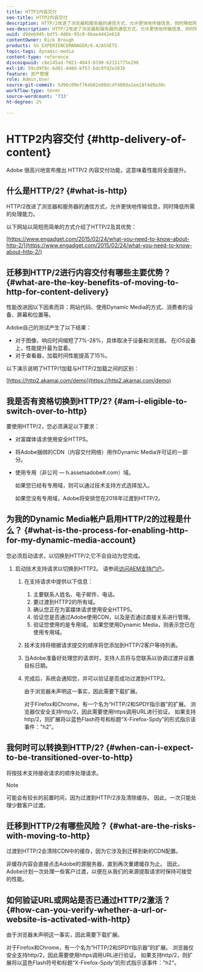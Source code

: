 ```yaml
---
title: HTTP2内容交付
seo-title: HTTP2内容交付
description: HTTP/2改进了浏览器和服务器的通信方式，允许更快地传输信息，同时降低所需的处理能力。
seo-description: HTTP/2改进了浏览器和服务器的通信方式，允许更快地传输信息，同时降低所需的处理能力。
uuid: d9deb945-bdf5-4d6b-95c8-8bae4442e618
contentOwner: Rick Brough
products: SG_EXPERIENCEMANAGER/6.4/ASSETS
topic-tags: dynamic-media
content-type: reference
discoiquuid: c8e145ad-f021-4043-8190-62151775e296
exl-id: 59cd9f8c-6d01-448d-bf57-bdc9fd2e381b
feature: 资产管理
role: Admin,User
source-git-commit: 5d96c09ef764b02e08dcdf480da1ee18f4d9a30c
workflow-type: tm+mt
source-wordcount: '733'
ht-degree: 2%

---
```


# HTTP2内容交付 {#http-delivery-of-content}

Adobe 很高兴地宣布推出 HTTP/2 内容交付功能，这意味着性能将全面提升。

## 什么是HTTP/2? {#what-is-http}

HTTP/2改进了浏览器和服务器的通信方式，允许更快地传输信息，同时降低所需的处理能力。

以下网站以简短而简单的方式介绍了HTTP/2及其优势：

[https://www.engadget.com/2015/02/24/what-you-need-to-know-about-http-2/](https://www.engadget.com/2015/02/24/what-you-need-to-know-about-http-2/)

## 迁移到HTTP/2进行内容交付有哪些主要优势？ {#what-are-the-key-benefits-of-moving-to-http-for-content-delivery}

性能改进因以下因素而异：网站代码、使用Dynamic Media的方式、消费者的设备、屏幕和位置等。

Adobe自己的测试产生了以下结果：

* 对于图像，响应时间缩短了7%-28%，具体取决于设备和浏览器。 在iOS设备上，性能提升最为显着。
* 对于查看器，加载时间性能提高了15%。

以下演示说明了HTTP/1加载与HTTP/2加载之间的区别：

[https://http2.akamai.com/demo](https://http2.akamai.com/demo)

## 我是否有资格切换到HTTP/2? {#am-i-eligible-to-switch-over-to-http}

要使用HTTP/2，您必须满足以下要求：

* 对富媒体请求使用安全HTTPS。
* 将Adobe捆绑的CDN（内容交付网络）用作Dynamic Media许可证的一部分。
* 使用专用（非公司 — h.assetsadobe#.com）域。

   如果您已经有专用域，则可以通过技术支持方式选择加入。

   如果您没有专用域，Adobe将安排您在2018年过渡到HTTP/2。

## 为我的Dynamic Media帐户启用HTTP/2的过程是什么？ {#what-is-the-process-for-enabling-http-for-my-dynamic-media-account}

您必须启动请求，以切换到HTTP/2;它不会自动为您完成。

1. 启动技术支持请求以切换到HTTP2。 请参阅[访问AEM支持门户](https://helpx.adobe.com/experience-manager/kb/accessing-aem-support-portal.html)。

   1. 在支持请求中提供以下信息：

      1. 主要联系人姓名、电子邮件、电话。
      1. 要过渡到HTTP2的所有域。
      1. 确认您正在为富媒体请求使用安全HTTPS。
      1. 验证您是否通过Adobe使用CDN，以及是否通过直接关系进行管理。
      1. 验证您使用的是专用域。 如果您使用Dynamic Media，则表示您已在使用专用域。
   1. 技术支持将根据请求提交的顺序将您添加到HTTP/2客户等待列表。
   1. 当Adobe准备好处理您的请求时，支持人员将与您联系以协调过渡并设置目标日期。
   1. 完成后，系统会通知您，并可以验证是否成功过渡到HTTP2。

      由于浏览器未声明这一事实，因此需要下载扩展。

      对于Firefox和Chrome，有一个名为“HTTP/2和SPDY指示器”的扩展。 浏览器仅安全支持http/2，因此需要使用https调用URL进行验证。 如果支持http/2，则扩展将以蓝色Flash符号和标题“X-Firefox-Spdy”的形式指示该事件：&quot;h2&quot;。


## 我何时可以转换到HTTP/2? {#when-can-i-expect-to-be-transitioned-over-to-http}

将按技术支持接收请求的顺序处理请求。

>[!NOTE]
>
>可能会有较长的前置时间，因为过渡到HTTP/2涉及清除缓存。 因此，一次只能处理少数客户过渡。

## 迁移到HTTP/2有哪些风险？ {#what-are-the-risks-with-moving-to-http}

过渡到HTTP/2会清除CDN中的缓存，因为它涉及到迁移到新的CDN配置。

非缓存内容会直接点击Adobe的源服务器，直到再次重建缓存为止。 因此，Adobe计划一次处理一些客户过渡，以便在从我们的来源提取请求时保持可接受的性能。

## 如何验证URL或网站是否已通过HTTP/2激活？ {#how-can-you-verify-whether-a-url-or-website-is-activated-with-http}

由于浏览器未声明这一事实，因此需要下载扩展。

对于Firefox和Chrome，有一个名为“HTTP/2和SPDY指示器”的扩展。 浏览器仅安全支持http/2，因此需要使用https调用URL进行验证。 如果支持http/2，则扩展将以蓝色Flash符号和标题“X-Firefox-Spdy”的形式指示该事件：&quot;h2&quot;。
